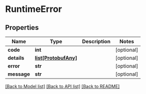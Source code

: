 # RuntimeError

## Properties
Name | Type | Description | Notes
------------ | ------------- | ------------- | -------------
**code** | **int** |  | [optional] 
**details** | [**list[ProtobufAny]**](ProtobufAny.md) |  | [optional] 
**error** | **str** |  | [optional] 
**message** | **str** |  | [optional] 

[[Back to Model list]](../README.md#documentation-for-models) [[Back to API list]](../README.md#documentation-for-api-endpoints) [[Back to README]](../README.md)


